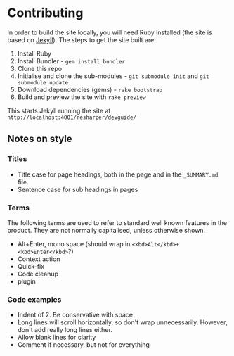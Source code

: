 # Contributing

In order to build the site locally, you will need Ruby installed (the site is based on [Jekyll](http://jekyllrb.com)). The steps to get the site built are:

1. Install Ruby
2. Install Bundler - `gem install bundler`
3. Clone this repo
4. Initialise and clone the sub-modules - `git submodule init` and `git submodule update`
5. Download dependencies (gems) - `rake bootstrap`
6. Build and preview the site with `rake preview`

This starts Jekyll running the site at `http://localhost:4001/resharper/devguide/`

## Notes on style

### Titles

* Title case for page headings, both in the page and in the `_SUMMARY.md` file.
* Sentence case for sub headings in pages

### Terms

The following terms are used to refer to standard well known features in the product. They are not normally capitalised, unless otherwise shown.

* Alt+Enter, mono space (should wrap in `<kbd>Alt</kbd>+<kbd>Enter</kbd>`?)
* Context action
* Quick-fix
* Code cleanup
* plugin

### Code examples

* Indent of 2. Be conservative with space
* Long lines will scroll horizontally, so don't wrap unnecessarily. However, don't add really long lines either.
* Allow blank lines for clarity
* Comment if necessary, but not for everything
